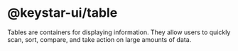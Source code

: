 # @keystar-ui/table

Tables are containers for displaying information. They allow users to quickly
scan, sort, compare, and take action on large amounts of data.
